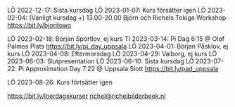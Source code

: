 LÖ 2022-12-17: Sista kursdag
LÖ 2023-01-07: Kurs försätter igen
LÖ 2023-02-04: (Vanligt kursdag +) 13.00-20.00 Björn och Richels Tokiga Workshop
https://bit.ly/bjoritowo


LÖ 2023-02-18: Början Sportlov, ej kurs 
TI 2023-03-14: Pi Dag 6:15 @ Olof Palmes Plats
https://bit.ly/pi_day_uppsala
LÖ 2023-04-01: Början Påsklov, ej kurs
LÖ 2023-04-08: Eftermorsdag
LÖ 2023-04-29: Valborg, ej kurs
LÖ 2023-06-03: Slutpresentation
LÖ 2023-06-10: Sista kursdag
LÖ 2023-07-22: Pi Approximation Day 7:22 @ Uppsala Slott
https://bit.ly/pad_uppsala

LÖ 2023-08-26: Kurs förtsätter igen

https://bit.ly/loerdagskurser
richel@richelbilderbeek.nl
